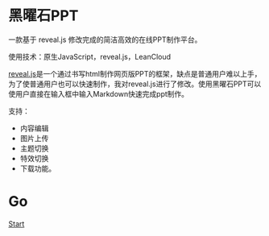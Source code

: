 # 黑曜石PPT

一款基于 reveal.js 修改完成的简洁高效的在线PPT制作平台。

使用技术：原生JavaScript，reveal.js，LeanCloud

[reveal.js](https://revealjs.com/)是一个通过书写html制作网页版PPT的框架，缺点是普通用户难以上手，为了使普通用户也可以快速制作，我对reveal.js进行了修改。使用黑曜石PPT可以使用户直接在输入框中输入Markdown快速完成ppt制作。

支持：
* 内容编辑
* 图片上传
* 主题切换
* 特效切换
* 下载功能。

# Go
[Start](http://gaocarri.gitee.io/obisidian-slide/demo.html#/)
